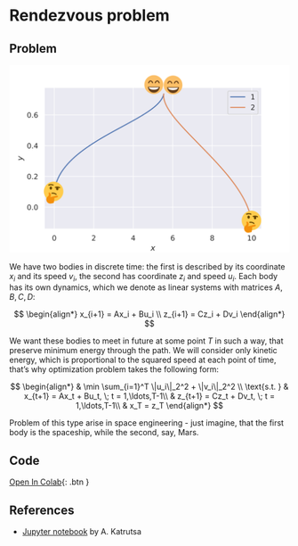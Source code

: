 # Rendezvous problem


## Problem

![Illustration](rendezvous.svg)

We have two bodies in discrete time: the first is described by its
coordinate $x_i$ and its speed $v_i$, the second has coordinate $z_i$
and speed $u_i$. Each body has its own dynamics, which we denote as
linear systems with matrices $A, B, C, D$:

$$
\begin{align*}
x_{i+1} = Ax_i + Bu_i \\
z_{i+1} = Cz_i + Dv_i
\end{align*}
$$

We want these bodies to meet in future at some point $T$ in such a way,
that preserve minimum energy through the path. We will consider only
kinetic energy, which is proportional to the squared speed at each point
of time, that’s why optimization problem takes the following form:

$$
\begin{align*}
& \min \sum_{i=1}^T \|u_i\|_2^2 + \|v_i\|_2^2 \\
\text{s.t. } & x_{t+1} = Ax_t + Bu_t, \; t = 1,\ldots,T-1\\
& z_{t+1} = Cz_t + Dv_t, \; t = 1,\ldots,T-1\\
& x_T = z_T
\end{align*}
$$

Problem of this type arise in space engineering - just imagine, that the
first body is the spaceship, while the second, say, Mars.

## Code

[Open In
Colab](https://colab.research.google.com/github/MerkulovDaniil/optim/blob/master/assets/Notebooks/Rendezvous.ipynb){:
.btn }

## References

- [Jupyter
  notebook](https://colab.research.google.com/github/amkatrutsa/MIPT-Opt/blob/master/01-Intro/demos.ipynb#scrollTo=W264L1t1p3mF)
  by A. Katrutsa
